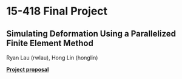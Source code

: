 # 15-418 Final Project
## Simulating Deformation Using a Parallelized Finite Element Method
Ryan Lau (rwlau), Hong Lin (honglin)

[**Project proposal**](https://relu418.github.io/project-public/proposal)
